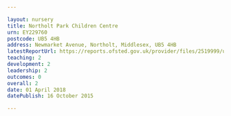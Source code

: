 ```yaml
---

layout: nursery
title: Northolt Park Children Centre
urn: EY229760
postcode: UB5 4HB
address: Newmarket Avenue, Northolt, Middlesex, UB5 4HB
latestReportUrl: https://reports.ofsted.gov.uk/provider/files/2519999/urn/EY229760.pdf
teaching: 2
development: 2
leadership: 2
outcomes: 0
overall: 2
date: 01 April 2018 
datePublish: 16 October 2015

---
```

